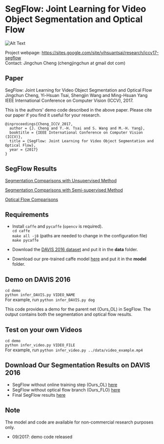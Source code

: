 # SegFlow: Joint Learning for Video Object Segmentation and Optical Flow

![Alt Text](http://vllab1.ucmerced.edu/~ytsai/ICCV17/iccv17_segflow_git.png) 

Project webpage: https://sites.google.com/site/yihsuantsai/research/iccv17-segflow <br />
Contact: Jingchun Cheng (chengjingchun at gmail dot com)

## Paper
SegFlow: Joint Learning for Video Object Segmentation and Optical Flow <br />
Jingchun Cheng, Yi-Hsuan Tsai, Shengjin Wang and Ming-Hsuan Yang <br />
IEEE International Conference on Computer Vision (ICCV), 2017.

This is the authors' demo code described in the above paper. Please cite our paper if you find it useful for your research.

```
@inproceedings{Cheng_ICCV_2017,
  author = {J. Cheng and Y.-H. Tsai and S. Wang and M.-H. Yang},
  booktitle = {IEEE International Conference on Computer Vision (ICCV)},
  title = {SegFlow: Joint Learning for Video Object Segmentation and Optical Flow},
  year = {2017}
}
```

## SegFlow Results
[Segmentation Comparisons with Unsupervised Method](https://www.youtube.com/watch?v=MzWSGgPMTlo&feature=youtu.be)

[Segmentation Comparisons with Semi-supervised Method](https://www.youtube.com/watch?v=FN_ePVSDMvo&feature=youtu.be)

[Optical Flow Comparisons](https://www.youtube.com/watch?v=pyYbqeBteq4&feature=youtu.be)

## Requirements
* Install `caffe` and `pycaffe` (`opencv` is required). <br />
`cd caffe` <br />
`make all -j8` (paths are needed to change in the configuration file) <br />
`make pycaffe` <br />

* Download the [DAVIS 2016 dataset](http://davischallenge.org/code.html) and put it in the **data** folder.

* Download our pre-trained caffe model [here](http://vllab.ucmerced.edu/ytsai/ICCV17/SegFlow.caffemodel) and put it in the **model** folder.

## Demo on DAVIS 2016 <br />
`cd demo` <br />
`python infer_DAVIS.py VIDEO_NAME` <br />
For example, run `python infer_DAVIS.py dog`

This code provides a demo for the parent net (Ours_OL) in SegFlow. The output contains both the segmentation and optical flow results. 

## Test on your own Videos <br />
`cd demo` <br />
`python infer_video.py VIDEO_FILE` <br />
For example, run `python infer_video.py ../data/video_example.mp4`

## Download Our Segmentation Results on DAVIS 2016
* SegFlow without online training step (Ours_OL) [here](http://vllab.ucmerced.edu/ytsai/ICCV17/Ours_OL.zip)
* SegFlow without optical flow branch (Ours_FLO) [here](http://vllab.ucmerced.edu/ytsai/ICCV17/Ours_FLO.zip)
* Final SegFlow results [here](http://vllab.ucmerced.edu/~ytsai/ICCV17/Ours.zip)

## Note
The model and code are available for non-commercial research purposes only.
* 09/2017: demo code released
